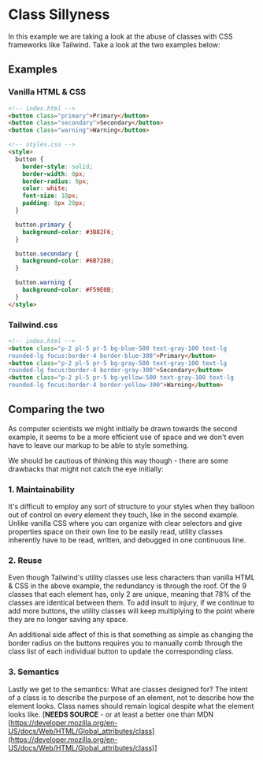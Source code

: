 # Class Sillyness

In this example we are taking a look at the abuse of classes with CSS frameworks like Tailwind. Take a look at the two examples below:

## Examples

### Vanilla HTML & CSS

```html
<!-- index.html -->
<button class="primary">Primary</button>
<button class="secondary">Secondary</button>
<button class="warning">Warning</button>

<!-- styles.css -->
<style>
  button {
    border-style: solid;
    border-width: 0px;
    border-radius: 8px;
    color: white;
    font-size: 18px;
    padding: 8px 20px;
  }

  button.primary {
    background-color: #3B82F6;
  }

  button.secondary {
    background-color: #6B7280;
  }

  button.warning {
    background-color: #F59E0B;
  }
</style>
```

### Tailwind.css

```html
<!-- index.html -->
<button class="p-2 pl-5 pr-5 bg-blue-500 text-gray-100 text-lg
rounded-lg focus:border-4 border-blue-300">Primary</button>
<button class="p-2 pl-5 pr-5 bg-gray-500 text-gray-100 text-lg
rounded-lg focus:border-4 border-gray-300">Secondary</button>
<button class="p-2 pl-5 pr-5 bg-yellow-500 text-gray-100 text-lg
rounded-lg focus:border-4 border-yellow-300">Warning</button>
```

## Comparing the two

As computer scientists we might initially be drawn towards the second example, it seems to be a more efficient use of space and we don't even have to leave our markup to be able to style something.

We should be cautious of thinking this way though - there are some drawbacks that might not catch the eye initially:

### 1. Maintainability

It's difficult to employ any sort of structure to your styles when they balloon out of control on every element they touch, like in the second example. Unlike vanilla CSS where you can organize with clear selectors and give properties space on their own line to be easily read, utility classes inherently have to be read, written, and debugged in one continuous line.

### 2. Reuse

Even though Tailwind's utility classes use less characters than vanilla HTML & CSS in the above example, the redundancy is through the roof. Of the 9 classes that each element has, only 2 are unique, meaning that 78% of the classes are identical between them. To add insult to injury, if we continue to add more buttons, the utility classes will keep multiplying to the point where they are no longer saving any space.

An additional side affect of this is that something as simple as changing the border radius on the buttons requires you to manually comb through the class list of each individual button to update the corresponding class.

### 3. Semantics

Lastly we get to the semantics: What are classes designed for? The intent of a class is to describe the purpose of an element, not to describe how the element looks. Class names should remain logical despite what the element looks like. [**NEEDS SOURCE** - or at least a better one than MDN [https://developer.mozilla.org/en-US/docs/Web/HTML/Global_attributes/class](https://developer.mozilla.org/en-US/docs/Web/HTML/Global_attributes/class)]

